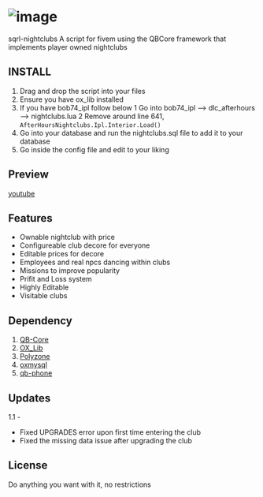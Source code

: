 # ![image](https://github.com/Sqrl34/sqrl-nightclubs/assets/68661127/3cfc002a-66bb-4b22-b452-e6e608b9ad9b)
sqrl-nightclubs
A script for fivem using the QBCore framework that implements player owned nightclubs

## INSTALL
1. Drag and drop the script into your files
2. Ensure you have ox_lib installed
3. If you have bob74_ipl follow below
  1 Go into bob74_ipl --> dlc_afterhours --> nightclubs.lua
  2 Remove around line 641, `AfterHoursNightclubs.Ipl.Interior.Load()`
4. Go into your database and run the nightclubs.sql file to add it to your database
5. Go inside the config file and edit to your liking

## Preview
[youtube](https://www.youtube.com/watch?v=qEzkv861Rfw&ab_channel=SquirrelsScripts)

## Features
* Ownable nightclub with price
* Configureable club decore for everyone
* Editable prices for decore
* Employees and real npcs dancing within clubs
* Missions to improve popularity
* Prifit and Loss system
* Highly  Editable
* Visitable clubs

## Dependency
1. [QB-Core](https://github.com/qbcore-framework)
3. [OX_Lib](https://github.com/overextended/ox_lib)
4. [Polyzone](https://github.com/qbcore-framework/PolyZone)
5. [oxmysql](https://github.com/overextended/oxmysql)
6. [qb-phone](https://github.com/qbcore-framework/qb-phone)

## Updates
1.1 -
  * Fixed UPGRADES error upon first time entering the club
  * Fixed the missing data issue after upgrading the club

## License
Do anything you want with it, no restrictions
